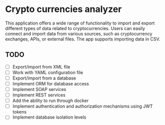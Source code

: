 # Crypto currencies analyzer
This application offers a wide range of functionality to import and export different types of data related to cryptocurrencies. Users can easily connect and import data from various sources, such as cryptocurrency exchanges, APIs, or external files. The app supports importing data in CSV.

## TODO
- [ ] Export/import from XML file
- [ ] Work with YAML configuration file
- [ ] Export/import from a database
- [ ] Implement ORM for database access
- [ ] Implement SOAP services
- [ ] Implement REST services
- [ ] Add the ability to run through docker
- [ ] Implement authentication and authorization mechanisms using JWT tokens
- [ ] Implement database isolation levels
